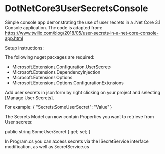 # DotNetCore3UserSecretsConsole
Simple console app demonstrating the use of user secrets in a .Net Core 3.1 Console application. 
The code is adapted from: https://www.twilio.com/blog/2018/05/user-secrets-in-a-net-core-console-app.html

Setup instructions:

The following nuget packages are required:

* Microsoft.Extensions.Configuration.UserSecrets
* Microsoft.Extensions.DependencyInjection
* Microsoft.Extensions.Options
* Microsoft.Extensions.Options.ConfigurationExtensions

Add user secrets in json form by right clicking on your project and selecting [Manage User Secrets].

For example:
{
  "Secrets:SomeUserSecret": "Value"
}

The Secrets Model can now contain Properties you want to retrieve from User secrets:

public string SomeUserSecret { get; set; }

In Program.cs you can access secrets via the ISecretService interface modification, as well as SecretService.cs
